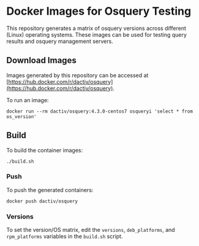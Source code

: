 # Docker Images for Osquery Testing

This repository generates a matrix of osquery versions across different (Linux) operating systems. These images can be used for testing query results and osquery management servers.

## Download Images

Images generated by this repository can be accessed at [https://hub.docker.com/r/dactiv/osquery](https://hub.docker.com/r/dactiv/osquery).

To run an image:

```shell
docker run --rm dactiv/osquery:4.3.0-centos7 osqueryi 'select * from os_version'
```

## Build

To build the container images:

```shell
./build.sh
```

### Push

To push the generated containers:

```shell
docker push dactiv/osquery
```

### Versions

To set the version/OS matrix, edit the `versions`, `deb_platforms`, and `rpm_platforms` variables in the `build.sh` script.

